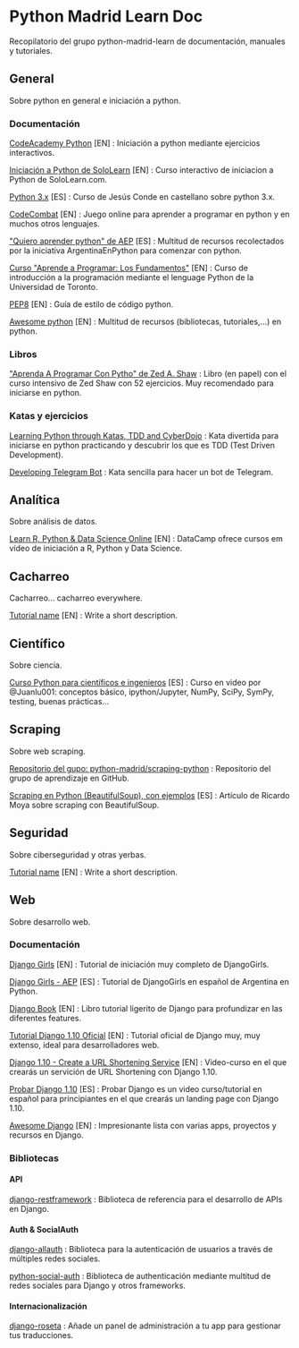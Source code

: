 # Python Madrid Learn Doc

Recopilatorio del grupo python-madrid-learn de documentación, manuales y tutoriales.


## General

Sobre python en general e iniciación a python.

### Documentación

[CodeAcademy Python](https://www.codecademy.com/learn/python) [EN]
:   Iniciación a python mediante ejercicios interactivos.

[Iniciación a Python de SoloLearn](https://www.sololearn.com/Play/Python) [EN]
:   Curso interactivo de iniciacion a Python de SoloLearn.com.

[Python 3.x](https://www.youtube.com/playlist?list=PLEtcGQaT56cj70Vl_C1qfUinyMELunL-N) [ES]
:   Curso de Jesús Conde en castellano sobre python 3.x.

[CodeCombat](htps://codecombat.com/) [EN]
:   Juego online para aprender a programar en python y en muchos otros lenguajes.

["Quiero aprender python" de AEP](https://argentinaenpython.com/quiero-aprender-python/) [ES]
:   Multitud de recursos recolectados por la iniciativa ArgentinaEnPython para comenzar con python.

[Curso "Aprende a Programar: Los Fundamentos"](https://www.coursera.org/learn/learn-to-program) [EN]
:   Curso de introducción a la programación mediante el lenguage Python de la Universidad de Toronto.

[PEP8](https://www.python.org/dev/peps/pep-0008/) [EN]
:   Guía de estilo de código python.

[Awesome python](http://awesome-python.com/) [EN]
:   Multitud de recursos (bibliotecas, tutoriales,...) en python.

### Libros

["Aprenda A Programar Con Pytho" de Zed A. Shaw](https://www.amazon.es/Aprenda-Programar-Python-T%C3%ADtulos-Especiales/dp/8441536511)
:    Libro (en papel) con el curso intensivo de Zed Shaw con 52 ejercicios. Muy recomendado para iniciarse en python.

### Katas y ejercicios

[Learning Python through Katas, TDD and CyberDojo](https://technologyconversations.com/2013/12/29/learning-a-new-programming-language-through-katas-tdd-and-cyberdojo/)
:   Kata divertida para iniciarse en python practicando y descubrir los que es TDD (Test Driven Development).

[Developing Telegram Bot](https://geekytheory.com/telegram-programando-un-bot-en-python/)
:   Kata sencilla para hacer un bot de Telegram.


## Analítica

Sobre análisis de datos.

[Learn R, Python & Data Science Online](https://www.datacamp.com/) [EN]
:   DataCamp ofrece cursos em vídeo de iniciación a R, Python y Data Science.


## Cacharreo

Cacharreo... cacharreo everywhere.

[Tutorial name](url) [EN]
:   Write a short description.


## Científico

Sobre ciencia.

[Curso Python para científicos e ingenieros](https://www.youtube.com/playlist?list=PLoGFizEtm_6iheDXw2-8onKClyxgstBO1) [ES]
:   Curso en video por @Juanlu001: conceptos básico, ipython/Jupyter, NumPy, SciPy, SymPy, testing, buenas prácticas...


## Scraping

Sobre web scraping.

[Repositorio del gupo: python-madrid/scraping-python](https://github.com/python-madrid/scraping-python)
:   Repositorio del grupo de aprendizaje en GitHub.

[Scraping en Python (BeautifulSoup), con ejemplos](http://jarroba.com/scraping-python-beautifulsoup-ejemplos/) [ES]
:   Artículo de Ricardo Moya sobre scraping con BeautifulSoup.


## Seguridad

Sobre ciberseguridad y otras yerbas.

[Tutorial name](url) [EN]
:   Write a short description.


## Web

Sobre desarrollo web.

### Documentación

[Django Girls](https://tutorial.djangogirls.org/) [EN]
:   Tutorial de iniciación muy completo de DjangoGirls.

[Django Girls - AEP](https://argentinaenpython.com/django-girls/tutorial/) [ES]
:   Tutorial de DjangoGirls en español de Argentina en Python.

[Django Book](http://djangobook.com/) [EN]
:   Libro tutorial ligerito de Django para profundizar en las diferentes features.

[Tutorial Django 1.10 Oficial](https://docs.djangoproject.com/en/1.10/intro/) [EN]
:   Tutorial oficial de Django muy, muy extenso, ideal para desarrolladores web.

[Django 1.10 - Create a URL Shortening Service](https://www.youtube.com/watch?v=KdPf-pNK1s0&list=PLEsfXFp6DpzQSEMN5PXvEWuD2gEWVngCZ) [EN]
:   Video-curso en el que crearás un servición de URL Shortening con Django 1.10.

[Probar Django 1.10](https://www.youtube.com/playlist?list=PLUAh0xzkWmosSdqTjxg9yHG3Q3J4PQB5X) [ES]
: Probar Django es un video curso/tutorial en español para principiantes en el que crearás un landing page con Django 1.10.

[Awesome Django](http://awesome-django.com) [EN]
: Impresionante lista con varias apps, proyectos y recursos en Django.

### Bibliotecas

#### API

[django-restframework](http://www.django-rest-framework.org/)
:   Biblioteca de referencia para el desarrollo de APIs en Django.

#### Auth & SocialAuth

[django-allauth](http://www.intenct.nl/projects/django-allauth/)
:   Biblioteca para la autenticación de usuarios a través de múltiples redes sociales.

[python-social-auth](http://psa.matiasaguirre.net/)
:   Biblioteca de authenticación mediante multitud de redes sociales para Django y otros frameworks.

#### Internacionalización

[django-roseta](https://django-rosetta.readthedocs.io/en/latest/)
:   Añade un panel de administración a tu app para gestionar tus traducciones.
